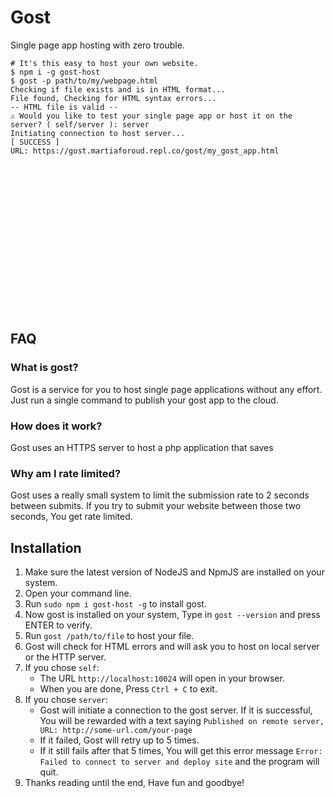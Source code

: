 # Gost
Single page app hosting with zero trouble.

```
# It's this easy to host your own website.
$ npm i -g gost-host
$ gost -p path/to/my/webpage.html
Checking if file exists and is in HTML format...
File found, Checking for HTML syntax errors...
-- HTML file is valid --
⚠️ Would you like to test your single page app or host it on the server? ( self/server ): server
Initiating connection to host server...
[ SUCCESS ]
URL: https://gost.martiaforoud.repl.co/gost/my_gost_app.html
```

<br>
<br>
<br>
<br>
<br>
<br>
<br>
<br>
<br>
<br>
<br>
<br>
<br>
<br>

## FAQ
### What is gost?
Gost is a service for you to host single page applications without any effort. Just run a single command to publish your gost app to the cloud.
### How does it work?
Gost uses an HTTPS server to host a php application that saves 

### Why am I rate limited?
Gost uses a really small system to limit the submission rate to 2 seconds between submits. If you try to submit your website between those two seconds, You get rate limited.

## Installation
1. Make sure the latest version of NodeJS and NpmJS are installed on your system.
2. Open your command line.
3. Run `sudo npm i gost-host -g` to install gost.
4. Now gost is installed on your system, Type in `gost --version` and press ENTER to verify.
5. Run `gost /path/to/file` to host your file.
6. Gost will check for HTML errors and will ask you to host on local server or the HTTP server.
7. If you chose `self`:
	- The URL `http://localhost:10024` will open in your browser.
	- When you are done, Press `Ctrl + C` to exit.
8. If you chose `server`:
	- Gost will initiate a connection to the gost server. If it is successful, You will be rewarded with a text saying `Published on remote server, URL: http://some-url.com/your-page`
	- If it failed, Gost will retry up to 5 times.
	- If it still fails after that 5 times, You will get this error message `Error: Failed to connect to server and deploy site` and the program will quit.
9. Thanks reading until the end, Have fun and goodbye!